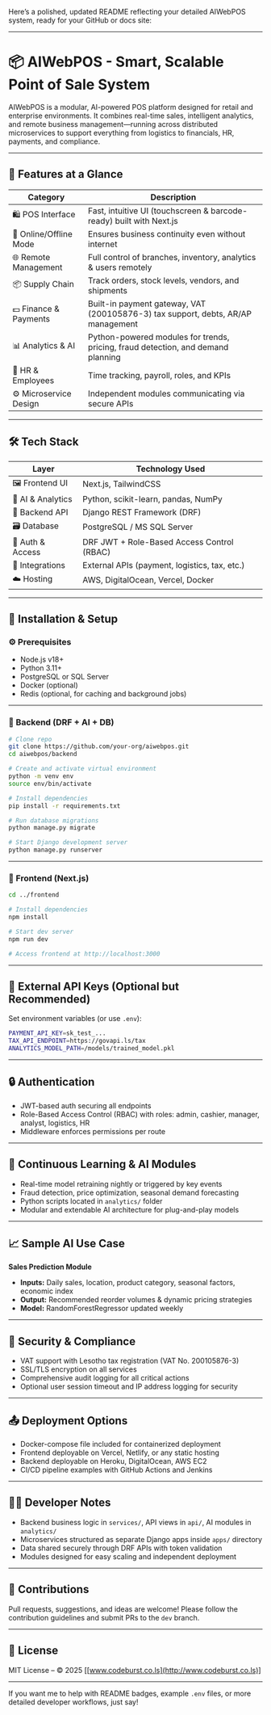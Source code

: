 Here’s a polished, updated README reflecting your detailed AIWebPOS system, ready for your GitHub or docs site:

---

# 📦 AIWebPOS - Smart, Scalable Point of Sale System

AIWebPOS is a modular, AI-powered POS platform designed for retail and enterprise environments. It combines real-time sales, intelligent analytics, and remote business management—running across distributed microservices to support everything from logistics to financials, HR, payments, and compliance.

---

## 📌 Features at a Glance

| Category               | Description                                                                      |
| ---------------------- | -------------------------------------------------------------------------------- |
| 🛍️ POS Interface      | Fast, intuitive UI (touchscreen & barcode-ready) built with Next.js              |
| 🔄 Online/Offline Mode | Ensures business continuity even without internet                                |
| 🌐 Remote Management   | Full control of branches, inventory, analytics & users remotely                  |
| 📦 Supply Chain        | Track orders, stock levels, vendors, and shipments                               |
| 💵 Finance & Payments  | Built-in payment gateway, VAT (200105876-3) tax support, debts, AR/AP management |
| 📊 Analytics & AI      | Python-powered modules for trends, pricing, fraud detection, and demand planning |
| 👥 HR & Employees      | Time tracking, payroll, roles, and KPIs                                          |
| ⚙️ Microservice Design | Independent modules communicating via secure APIs                                |

---

## 🛠️ Tech Stack

| Layer             | Technology Used                               |
| ----------------- | --------------------------------------------- |
| 🖼️ Frontend UI   | Next.js, TailwindCSS                          |
| 🧠 AI & Analytics | Python, scikit-learn, pandas, NumPy           |
| 🔌 Backend API    | Django REST Framework (DRF)                   |
| 🗃️ Database      | PostgreSQL / MS SQL Server                    |
| 🔐 Auth & Access  | DRF JWT + Role-Based Access Control (RBAC)    |
| 📡 Integrations   | External APIs (payment, logistics, tax, etc.) |
| ☁️ Hosting        | AWS, DigitalOcean, Vercel, Docker             |

---

## 🧪 Installation & Setup

### ⚙️ Prerequisites

* Node.js v18+
* Python 3.11+
* PostgreSQL or SQL Server
* Docker (optional)
* Redis (optional, for caching and background jobs)

---

### 🔧 Backend (DRF + AI + DB)

```bash
# Clone repo
git clone https://github.com/your-org/aiwebpos.git
cd aiwebpos/backend

# Create and activate virtual environment
python -m venv env
source env/bin/activate

# Install dependencies
pip install -r requirements.txt

# Run database migrations
python manage.py migrate

# Start Django development server
python manage.py runserver
```

---

### 🎯 Frontend (Next.js)

```bash
cd ../frontend

# Install dependencies
npm install

# Start dev server
npm run dev

# Access frontend at http://localhost:3000
```

---

## 📡 External API Keys (Optional but Recommended)

Set environment variables (or use `.env`):

```bash
PAYMENT_API_KEY=sk_test_...
TAX_API_ENDPOINT=https://govapi.ls/tax
ANALYTICS_MODEL_PATH=/models/trained_model.pkl
```

---

## 🔒 Authentication

* JWT-based auth securing all endpoints
* Role-Based Access Control (RBAC) with roles: admin, cashier, manager, analyst, logistics, HR
* Middleware enforces permissions per route

---

## 🔄 Continuous Learning & AI Modules

* Real-time model retraining nightly or triggered by key events
* Fraud detection, price optimization, seasonal demand forecasting
* Python scripts located in `analytics/` folder
* Modular and extendable AI architecture for plug-and-play models

---

## 📈 Sample AI Use Case

**Sales Prediction Module**

* **Inputs:** Daily sales, location, product category, seasonal factors, economic index
* **Output:** Recommended reorder volumes & dynamic pricing strategies
* **Model:** RandomForestRegressor updated weekly

---

## 🔐 Security & Compliance

* VAT support with Lesotho tax registration (VAT No. 200105876-3)
* SSL/TLS encryption on all services
* Comprehensive audit logging for all critical actions
* Optional user session timeout and IP address logging for security

---

## 📤 Deployment Options

* Docker-compose file included for containerized deployment
* Frontend deployable on Vercel, Netlify, or any static hosting
* Backend deployable on Heroku, DigitalOcean, AWS EC2
* CI/CD pipeline examples with GitHub Actions and Jenkins

---

## 👨‍💻 Developer Notes

* Backend business logic in `services/`, API views in `api/`, AI modules in `analytics/`
* Microservices structured as separate Django apps inside `apps/` directory
* Data shared securely through DRF APIs with token validation
* Modules designed for easy scaling and independent deployment

---

## 🤝 Contributions

Pull requests, suggestions, and ideas are welcome!
Please follow the contribution guidelines and submit PRs to the `dev` branch.

---

## 📄 License

MIT License – © 2025 \[[www.codeburst.co.ls](http://www.codeburst.co.ls)]

---

If you want me to help with README badges, example `.env` files, or more detailed developer workflows, just say!
